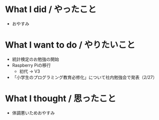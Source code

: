 # What I did / やったこと
- おやすみ

# What I want to do / やりたいこと
- 統計検定のお勉強の開始
- Raspberry Piの移行
  - 初代 → V3
- 「小学生のプログラミング教育必修化」について社内勉強会で発表（2/27）

# What I thought / 思ったこと
- 体調悪いためおやすみ
